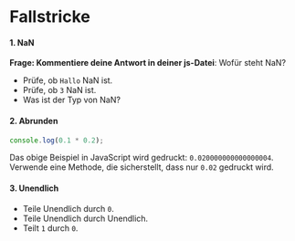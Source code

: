 # Fallstricke

#### 1. NaN
**Frage: Kommentiere deine Antwort in deiner js-Datei**: Wofür steht NaN?
* Prüfe, ob `Hallo` NaN ist.
* Prüfe, ob `3` NaN ist.
* Was ist der Typ von NaN?

#### 2. Abrunden
```javascript
console.log(0.1 * 0.2);
```
Das obige Beispiel in JavaScript wird gedruckt: `0.020000000000000004`.
Verwende eine Methode, die sicherstellt, dass nur `0.02` gedruckt wird.

#### 3. Unendlich
* Teile Unendlich durch `0`.
* Teile Unendlich durch Unendlich.
* Teilt `1` durch `0`.
